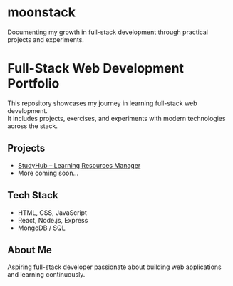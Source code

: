# moonstack
Documenting my growth in full-stack development through practical projects and experiments.

# Full-Stack Web Development Portfolio

This repository showcases my journey in learning full-stack web development.  
It includes projects, exercises, and experiments with modern technologies across the stack.

## Projects
- [StudyHub – Learning Resources Manager](https://github.com/moonr3ader/studyhub.git)
- More coming soon...

## Tech Stack
- HTML, CSS, JavaScript
- React, Node.js, Express
- MongoDB / SQL

## About Me
Aspiring full-stack developer passionate about building web applications and learning continuously.  
 <!-- Connect with me on [LinkedIn](your-link) | [Portfolio Website](your-link) -->
